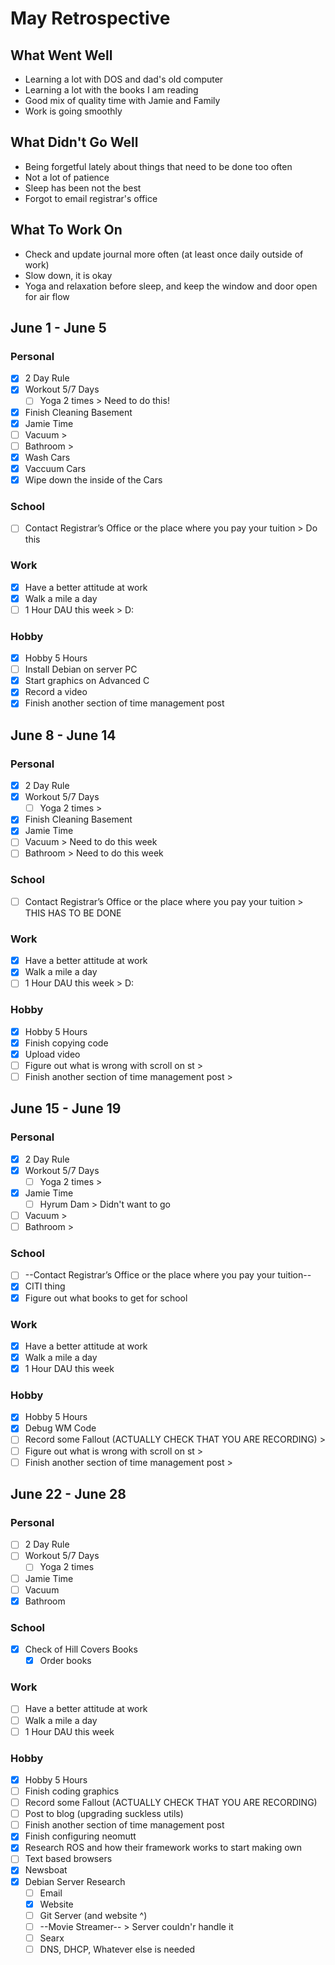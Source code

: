 # May Retrospective
## What Went Well
* Learning a lot with DOS and dad's old computer
* Learning a lot with the books I am reading
* Good mix of quality time with Jamie and Family
* Work is going smoothly

## What Didn't Go Well
* Being forgetful lately about things that need to be done too often
* Not a lot of patience
* Sleep has been not the best
* Forgot to email registrar's office

## What To Work On
* Check and update journal more often (at least once daily outside of work)
* Slow down, it is okay
* Yoga and relaxation before sleep, and keep the window and door open for air flow

## June 1 - June 5
### Personal
- [X] 2 Day Rule
- [X] Workout 5/7 Days
  - [ ] Yoga 2 times > Need to do this!
- [X] Finish Cleaning Basement 
- [X] Jamie Time
- [ ] Vacuum > 
- [ ] Bathroom >
- [X] Wash Cars
- [X] Vaccuum Cars
- [X] Wipe down the inside of the Cars

### School
- [ ] Contact Registrar’s Office or the place where you pay your tuition > Do this 

### Work 
- [X] Have a better attitude at work
- [X] Walk a mile a day
- [ ] 1 Hour DAU this week > D:

### Hobby
- [X] Hobby 5 Hours
- [ ] Install Debian on server PC 
- [X] Start graphics on Advanced C
- [X] Record a video 
- [X] Finish another section of time management post 

## June 8 - June 14
### Personal
- [X] 2 Day Rule
- [X] Workout 5/7 Days
  - [ ] Yoga 2 times > 
- [X] Finish Cleaning Basement 
- [X] Jamie Time
- [ ] Vacuum > Need to do this week
- [ ] Bathroom > Need to do this week

### School
- [ ] Contact Registrar’s Office or the place where you pay your tuition > THIS HAS TO BE DONE

### Work 
- [X] Have a better attitude at work
- [X] Walk a mile a day
- [ ] 1 Hour DAU this week > D:

### Hobby
- [X] Hobby 5 Hours
- [X] Finish copying code
- [X] Upload video
- [ ] Figure out what is wrong with scroll on st > 
- [ ] Finish another section of time management post >

## June 15 - June 19
### Personal
- [X] 2 Day Rule
- [X] Workout 5/7 Days
  - [ ] Yoga 2 times >
- [X] Jamie Time
	- [ ] Hyrum Dam > Didn't want to go
- [ ] Vacuum >
- [ ] Bathroom >

### School
- [ ] --Contact Registrar’s Office or the place where you pay your tuition--
- [X] CITI thing
- [X] Figure out what books to get for school

### Work 
- [X] Have a better attitude at work
- [X] Walk a mile a day
- [X] 1 Hour DAU this week

### Hobby
- [X] Hobby 5 Hours
- [X] Debug WM Code
- [ ] Record some Fallout (ACTUALLY CHECK THAT YOU ARE RECORDING) > 
- [ ] Figure out what is wrong with scroll on st > 
- [ ] Finish another section of time management post > 

## June 22 - June 28
### Personal
- [ ] 2 Day Rule
- [ ] Workout 5/7 Days
  - [ ] Yoga 2 times
- [ ] Jamie Time	
- [ ] Vacuum 
- [X] Bathroom

### School
- [X] Check of Hill Covers Books
	- [X] Order books

### Work 
- [ ] Have a better attitude at work
- [ ] Walk a mile a day
- [ ] 1 Hour DAU this week

### Hobby
- [X] Hobby 5 Hours
- [ ] Finish coding graphics
- [ ] Record some Fallout (ACTUALLY CHECK THAT YOU ARE RECORDING)
- [ ] Post to blog (upgrading suckless utils)
- [ ] Finish another section of time management post 
- [X] Finish configuring neomutt
- [X] Research ROS and how their framework works to start making own
- [ ] Text based browsers
- [X] Newsboat
- [X] Debian Server Research
	- [ ] Email
	- [X] Website
	- [ ] Git Server (and website ^)
	- [ ] --Movie Streamer-- > Server couldn'r handle it
	- [ ] Searx
	- [ ] DNS, DHCP, Whatever else is needed
